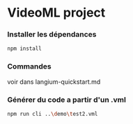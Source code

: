 # VideoML project
### Installer les dépendances
```bash
npm install
```
### Commandes 
voir dans langium-quickstart.md
### Générer du code a partir d'un .vml

```bash
npm run cli ..\demo\test2.vml 
```
